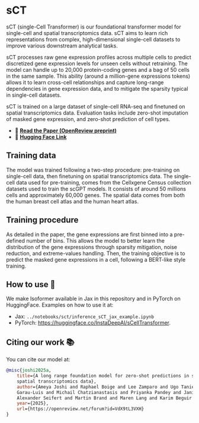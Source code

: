 # sCT

sCT (single-Cell Transformer) is our foundational transformer model for single-cell and spatial transcriptomics data. sCT aims to learn rich representations from complex, high-dimensional single-cell datasets to improve various downstream analytical tasks.

sCT processes raw gene expression profiles across multiple cells to predict discretized gene expression levels for unseen cells without retraining. 
The model can handle up to 20,000 protein-coding genes and a bag of 50 cells in the same sample. 
This ability (around a million-gene expressions tokens) allows it to learn cross-cell relationships and 
capture long-range dependencies in gene expression data, and to mitigate the sparsity typical in single-cell datasets.

sCT is trained on a large dataset of single-cell RNA-seq and finetuned on spatial transcriptomics data. Evaluation tasks include zero-shot imputation of masked gene expression, and zero-shot prediction of cell types.

* 📜 **[Read the Paper (OpenReview preprint)](https://openreview.net/forum?id=VdX9tL3VXH)**
* 🤗 **[Hugging Face Link](https://huggingface.co/InstaDeepAI/sCellTransformer)**

## Training data

The model was trained following a two-step procedure: pre-training on single-cell data, then finetuning on spatial transcriptomics data. The single-cell data used for pre-training, comes from the Cellxgene Census collection datasets used to train the scGPT models. It consists of around 50 millions cells and approximately 60,000 genes. The spatial data comes from both the human breast cell atlas and the human heart atlas.

## Training procedure

As detailed in the paper, the gene expressions are first binned into a pre-defined number of bins. This allows the model to better learn the distribution of the gene expressions through sparsity mitigation, noise reduction, and extreme-values handling. Then, the training objective is to predict the masked gene expressions in a cell, following a BERT-like style training.

## How to use 🚀

We make Isoformer available in Jax in this repository and in PyTorch on HuggingFace. Examples on how to use it at:
- Jax: `../notebooks/sct/inference_sCT_jax_example.ipynb`
- PyTorch: https://huggingface.co/InstaDeepAI/sCellTransformer.

## Citing our work 📚

You can cite our model at:

```bibtex
@misc{joshi2025a,
    title={A long range foundation model for zero-shot predictions in single-cell and
    spatial transcriptomics data},
    author={Ameya Joshi and Raphael Boige and Lee Zamparo and Ugo Tanielian and Juan Jose
    Garau-Luis and Michail Chatzianastasis and Priyanka Pandey and Janik Sielemann and
    Alexander Seifert and Martin Brand and Maren Lang and Karim Beguir and Thomas PIERROT},
    year={2025},
    url={https://openreview.net/forum?id=VdX9tL3VXH}
}
```